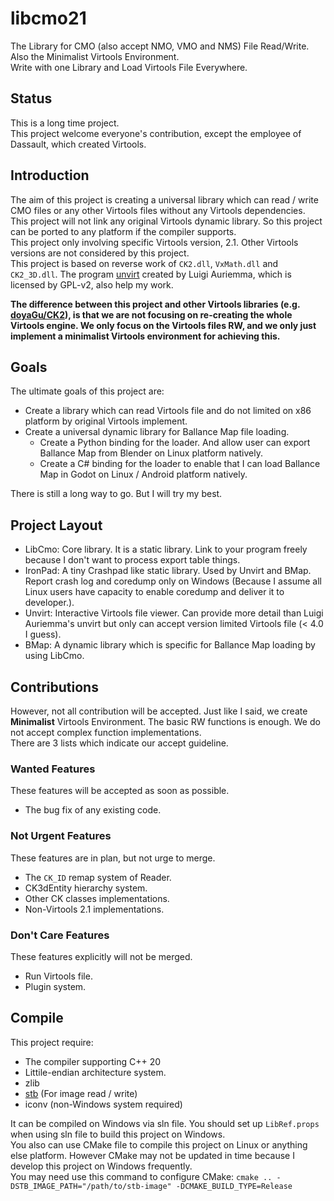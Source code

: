 # libcmo21

The Library for CMO (also accept NMO, VMO and NMS) File Read/Write. Also the Minimalist Virtools Environment.  
Write with one Library and Load Virtools File Everywhere.

## Status

This is a long time project.  
This project welcome everyone's contribution, except the employee of Dassault, which created Virtools.  

## Introduction

The aim of this project is creating a universal library which can read / write CMO files or any other Virtools files without any Virtools dependencies.  
This project will not link any original Virtools dynamic library. So this project can be ported to any platform if the compiler supports.  
This project only involving specific Virtools version, 2.1. Other Virtools versions are not considered by this project.  
This project is based on reverse work of `CK2.dll`, `VxMath.dll` and `CK2_3D.dll`. The program [unvirt](https://aluigi.altervista.org/papers.htm#unvirt) created by Luigi Auriemma, which is licensed by GPL-v2, also help my work.

**The difference between this project and other Virtools libraries (e.g. [doyaGu/CK2](https://github.com/doyaGu/CK2)), is that we are not focusing on re-creating the whole Virtools engine. We only focus on the Virtools files RW, and we only just implement a minimalist Virtools environment for achieving this.**

## Goals

The ultimate goals of this project are:

* Create a library which can read Virtools file and do not limited on x86 platform by original Virtools implement.
* Create a universal dynamic library for Ballance Map file loading.
  * Create a Python binding for the loader. And allow user can export Ballance Map from Blender on Linux platform natively.
  * Create a C# binding for the loader to enable that I can load Ballance Map in Godot on Linux / Android platform natively.

There is still a long way to go. But I will try my best.

## Project Layout

* LibCmo: Core library. It is a static library. Link to your program freely because I don't want to process export table things.
* IronPad: A tiny Crashpad like static library. Used by Unvirt and BMap. Report crash log and coredump only on Windows (Because I assume all Linux users have capacity to enable coredump and deliver it to developer.).
* Unvirt: Interactive Virtools file viewer. Can provide more detail than Luigi Auriemma's unvirt but only can accept version limited Virtools file (< 4.0 I guess).
* BMap: A dynamic library which is specific for Ballance Map loading by using LibCmo.

## Contributions

However, not all contribution will be accepted. Just like I said, we create **Minimalist** Virtools Environment. The basic RW functions is enough. We do not accept complex function implementations.  
There are 3 lists which indicate our accept guideline.

### Wanted Features

These features will be accepted as soon as possible.

* The bug fix of any existing code.

### Not Urgent Features

These features are in plan, but not urge to merge.

* The `CK_ID` remap system of Reader.
* CK3dEntity hierarchy system.
* Other CK classes implementations.
* Non-Virtools 2.1 implementations.

### Don't Care Features

These features explicitly will not be merged.

* Run Virtools file.
* Plugin system.

## Compile

This project require:

* The compiler supporting C++ 20
* Littile-endian architecture system.
* zlib
* [stb](https://github.com/nothings/stb) (For image read / write)
* iconv (non-Windows system required)

It can be compiled on Windows via sln file. You should set up `LibRef.props` when using sln file to build this project on Windows.  
You also can use CMake file to compile this project on Linux or anything else platform. However CMake may not be updated in time because I develop this project on Windows frequently.  
You may need use this command to configure CMake: `cmake .. -DSTB_IMAGE_PATH="/path/to/stb-image" -DCMAKE_BUILD_TYPE=Release`
